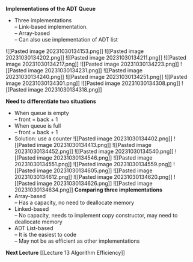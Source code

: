 
**Implementations of the ADT Queue**
* Three implementations  
	– Link-based implementation.  
	– Array-based  
	– Can also use implementation of ADT list

![[Pasted image 20231030134153.png]]
![[Pasted image 20231030134202.png]]
![[Pasted image 20231030134211.png]]
![[Pasted image 20231030134217.png]]
![[Pasted image 20231030134223.png]]
![[Pasted image 20231030134231.png]]
![[Pasted image 20231030134240.png]]
![[Pasted image 20231030134251.png]]
![[Pasted image 20231030134301.png]]
![[Pasted image 20231030134308.png]]
![[Pasted image 20231030134318.png]]

**Need to differentiate two situations**
* When queue is empty  
	– front = back + 1  
* When queue is full  
	– front = back + 1  
* Solution: use a counter
![[Pasted image 20231030134402.png]]
![[Pasted image 20231030134413.png]]
![[Pasted image 20231030134452.png]]
![[Pasted image 20231030134540.png]]
![[Pasted image 20231030134546.png]]
![[Pasted image 20231030134551.png]]
![[Pasted image 20231030134559.png]]
![[Pasted image 20231030134605.png]]
![[Pasted image 20231030134612.png]]
![[Pasted image 20231030134620.png]]
![[Pasted image 20231030134626.png]]
![[Pasted image 20231030134634.png]]
**Comparing three implementations**
* Array-based  
	– Has a capacity, no need to deallocate memory  
* Linked-based  
	– No capacity, needs to implement copy constructor, may need to deallocate memory  
* ADT List-based  
	– It is the easiest to code  
	– May not be as efficient as other implementations

**Next Lecture**
[[Lecture 13 Algorithm Efficiency]]

